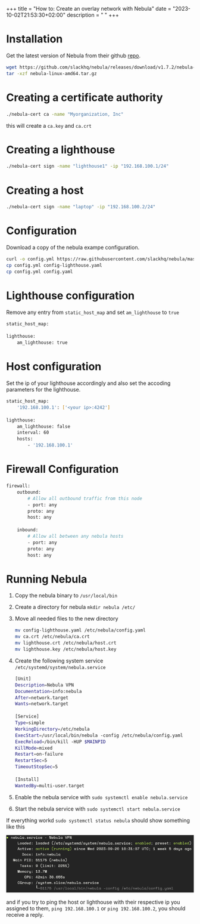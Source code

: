 +++
title = "How to: Create an overlay network with Nebula"
date = "2023-10-02T21:53:30+02:00"
description = " "
+++

# Installation

Get the latest version of Nebula from their github [repo](https://github.com/slackhq/nebula/releases).

```bash
wget https://github.com/slackhq/nebula/releases/download/v1.7.2/nebula-linux-amd64.tar.gz
tar -xzf nebula-linux-amd64.tar.gz
```

# Creating a certificate authority

```bash
./nebula-cert ca -name "Myorganization, Inc"
```

this will create a `ca.key` and `ca.crt`

# Creating a lighthouse

```bash
./nebula-cert sign -name "lighthouse1" -ip "192.168.100.1/24"
```

# Creating a host

```bash
./nebula-cert sign -name "laptop" -ip "192.168.100.2/24"
```

# Configuration

Download a copy of the nebula exampe configuration.

```bash
curl -o config.yml https://raw.githubusercontent.com/slackhq/nebula/master/examples/config.yml
cp config.yml config-lighthouse.yaml
cp config.yml config.yaml
```

# Lighthouse configuration

Remove any entry from `static_host_map` and set `am_lighthouse` to `true`

```bash
static_host_map:
  
lighthouse:
    am_lighthouse: true
```

# Host configuration

Set the ip of your lighthouse accordingly and also set the accoding parameters for the lighthouse.

```bash
static_host_map:
    '192.168.100.1': ['<your ip>:4242']

lighthouse:
    am_lighthouse: false
    interval: 60
    hosts:
        - '192.168.100.1'
```

# Firewall Configuration

```bash
firewall:
    outbound:
        # Allow all outbound traffic from this node
        - port: any
        proto: any
        host: any

    inbound:
        # Allow all between any nebula hosts
        - port: any
        proto: any
        host: any
```

# Running Nebula

1. Copy the nebula binary to `/usr/local/bin`
2. Create a directory for nebula `mkdir nebula /etc/`
3. Move all needed files to the new directory 
    ```bash
    mv config-lighthouse.yaml /etc/nebula/config.yaml
    mv ca.crt /etc/nebula/ca.crt
    mv lighthouse.crt /etc/nebula/host.crt
    mv lighthouse.key /etc/nebula/host.key
    ```
4. Create the following system service `/etc/systemd/system/nebula.service`

    ```bash
    [Unit]
    Description=Nebula VPN
    Documentation=info:nebula
    After=network.target
    Wants=network.target

    [Service]
    Type=simple
    WorkingDirectory=/etc/nebula
    ExecStart=/usr/local/bin/nebula -config /etc/nebula/config.yaml
    ExecReload=/bin/kill -HUP $MAINPID
    KillMode=mixed
    Restart=on-failure
    RestartSec=5
    TimeoutStopSec=5

    [Install]
    WantedBy=multi-user.target
    ```
5. Enable the nebula service with `sudo systemctl enable nebula.service`
6. Start the nebula service with `sudo systemctl start nebula.service`

If everything workd `sudo systemctl status nebula` should show something like this

![Screenshot](image.png)

and if you try to ping the host or lighthouse with their respective ip you assigned to them, `ping 192.168.100.1` or `ping 192.168.100.2`, you should receive a reply.